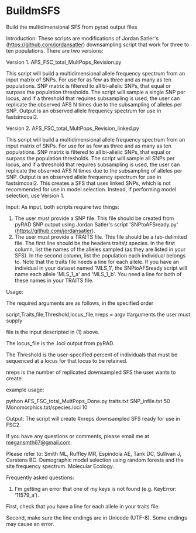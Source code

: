 # BuildmSFS
Build the multidimensional SFS from pyrad output files

Introduction:
These scripts are modifications of Jordan Satler's (https://github.com/jordansatler) downsampling script that work for three to ten populations. There are two versions: 

Version 1. AFS_FSC_total_MultPops_Revision.py

This script will build a multidimensional allele frequency spectrum from an input 
matrix of SNPs. For use for as few as three and as many as ten populations. SNP matrix is 
filtered to all bi-allelic SNPs, that equal or surpass the population 
thresholds. The script will sample a single SNP per locus, and if a threshold that requires
subsampling is used, the user can replicate the observed AFS N times 
due to the subsampling of alleles per SNP. Output is an observed allele 
frequency spectrum for use in fastsimcoal2.

Version 2. AFS_FSC_total_MultPops_Revision_linked.py

This script will build a multidimensional allele frequency spectrum from an input 
matrix of SNPs. For use for as few as three and as many as ten populations. SNP matrix is 
filtered to all bi-allelic SNPs, that equal or surpass the population 
thresholds. The script will sample all SNPs per locus, and if a threshold that requires
subsampling is used, the user can replicate the observed AFS N times 
due to the subsampling of alleles per SNP. Output is an observed allele 
frequency spectrum for use in fastsimcoal2. This creates a SFS that uses linked SNPs, which is not recommended
for use in model selection. Instead, if performing model selection, use Version 1.

Input: 
As input, both scripts require two things: 
1.  The user must provide a SNP file. This file should be created from pyRAD SNP output using
    Jordan Satler's script 'SNPtoAFSready.py' (https://github.com/jordansatler).
2.  The user must provide a TRAITS file. This file should be a tab-delimited file. The
    first line should be the headers traits\t species. In the first column, list the names
    of the alleles sampled (as they are listed in your SFS). In the second column, 
    list the population each individual belongs to.  Note that the traits file needs a line for each allele. 
    If you have an individual in your dataset named 'MLS_1', the SNPtoAFSready script will name each allele 
    'MLS_1_a' and 'MLS_1_b'. You need a line for both of these names in your TRAITS file.

Usage: 

The required arguments are as follows, in the specified order

script,Traits,file,Threshold,locus_file,nreps = argv #arguments the user must supply

file is the input descripted in (1) above.

The locus_file is the .loci output from pyRAD.

The Threshold is the user-specified percent of individuals that must be sequenced at a locus for that locus to be retained.

nreps is the number of replicated downsampled SFS the user wants to create.

example usage:

python AFS_FSC_total_MultPops_Done.py traits.txt SNP_infile.txt 50 Monomorphics.txt/species.loci 10 

Output: 
The script will create #nreps downsampled SFS ready for use in FSC2.

If you have any questions or comments, please email me at megansmth67@gmail.com.

Please refer to: Smith ML, Ruffley MR, Espíndola AE, Tank DC, Sullivan J, Carstens BC. Demographic model selection using random forests and the site frequency spectrum. Molecular Ecology.

Frequently asked questions: 

1. I'm getting an error that one of my keys is not found (e.g. KeyError: ‘11579_a’). 

First, check that you have a line for each allele in your traits file. 

Second, make sure the line endings are in Unicode (UTF-8). Some endings may cause an error.
